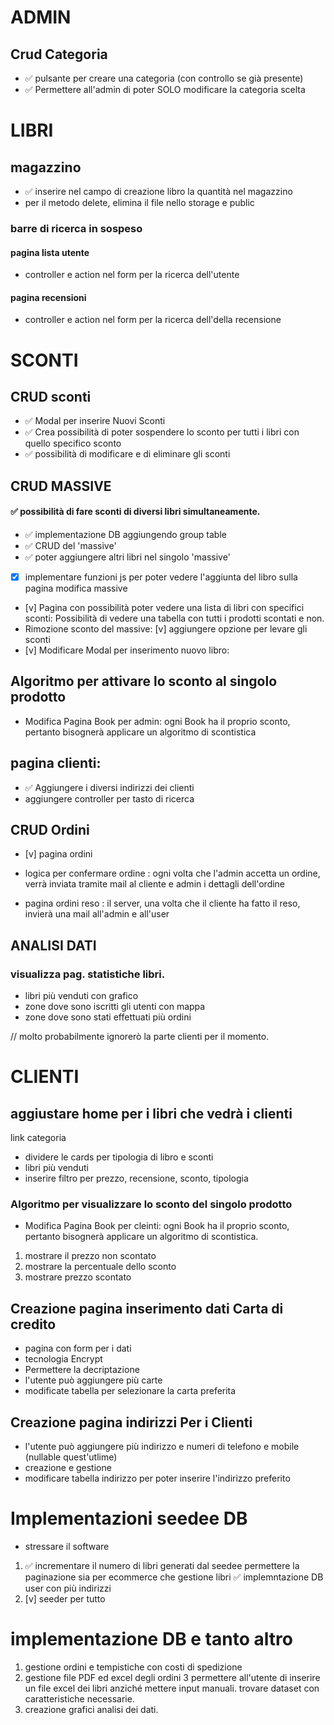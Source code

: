 # ADMIN
## Crud Categoria
- ✅ pulsante per creare una categoria (con controllo se già presente)
- ✅ Permettere all'admin di poter SOLO modificare la categoria scelta 

# LIBRI
## magazzino 
- ✅ inserire nel campo di creazione libro la quantità nel magazzino
- per il metodo delete, elimina il file  nello storage e public 

### barre di ricerca in sospeso
#### pagina lista utente
- controller e action nel form per la ricerca dell'utente
#### pagina recensioni
- controller e action nel form per la ricerca dell'della recensione
# SCONTI 
## CRUD sconti
- ✅ Modal per inserire Nuovi Sconti
- ✅ Crea possibilità di poter sospendere lo sconto per tutti i libri con quello specifico sconto
- ✅ possibilità di modificare e di eliminare  gli sconti

## CRUD MASSIVE
#### ✅ possibilità di fare sconti di diversi libri simultaneamente. 
- ✅ implementazione DB aggiungendo group table
- ✅ CRUD del 'massive'
- ✅ poter aggiungere altri libri nel singolo 'massive'
- [x] implementare funzioni js per poter vedere l'aggiunta del libro sulla pagina modifica massive

- [v] Pagina con possibilità poter vedere una lista di libri con specifici sconti:
Possibilità di vedere una tabella con tutti i prodotti scontati e non.
- Rimozione sconto del massive:
[v] aggiungere opzione per levare gli sconti
- [v] Modificare Modal per inserimento nuovo libro:
 

## Algoritmo per attivare lo sconto al singolo prodotto
- Modifica Pagina Book per admin:
ogni Book ha il proprio sconto, pertanto bisognerà applicare un algoritmo di scontistica
## pagina clienti: 
- ✅ Aggiungere i diversi indirizzi dei clienti
- aggiungere controller per tasto di ricerca

## CRUD Ordini
- [v] pagina ordini
- logica per confermare ordine
: ogni volta che l'admin accetta un ordine, verrà inviata tramite mail al cliente e admin i dettagli dell'ordine

-  pagina ordini reso
: il server, una volta che il cliente ha fatto il reso, invierà una mail all'admin e all'user



## ANALISI DATI
### visualizza pag. statistiche libri.
- libri più venduti con grafico
- zone dove sono iscritti gli utenti con mappa
- zone dove sono stati effettuati più ordini


// molto probabilmente ignorerò la parte clienti per il momento.

# CLIENTI
## aggiustare home per i libri che vedrà i clienti
link categoria
- dividere le cards per tipologia di libro e sconti
- libri più venduti
- inserire filtro per prezzo, recensione, sconto, tipologia
### Algoritmo per visualizzare lo sconto del singolo prodotto
- Modifica Pagina Book per cleinti:
ogni Book ha il proprio sconto, pertanto bisognerà applicare un algoritmo di scontistica.
1. mostrare il prezzo non scontato
2. mostrare la percentuale dello sconto
3. mostrare prezzo scontato

## Creazione pagina inserimento dati Carta di credito
- pagina con form per i dati
- tecnologia Encrypt
- Permettere la decriptazione
- l'utente può aggiungere più carte
- modificate tabella per selezionare la carta preferita

## Creazione pagina indirizzi Per i Clienti
- l'utente può aggiungere più indirizzo e numeri di telefono e mobile (nullable quest'utlime)
- creazione e gestione 
- modificare tabella indirizzo per poter inserire l'indirizzo preferito


# Implementazioni seedee DB 
- stressare il software
1. ✅ incrementare il numero di libri generati dal seedee
 permettere la paginazione sia per ecommerce che gestione libri
✅ implemntazione DB user con più indirizzi
2. [v] seeder per tutto


# implementazione DB e tanto altro
1. gestione ordini e tempistiche con costi di spedizione
2. gestione file PDF ed excel degli ordini 
3 permettere all'utente di inserire un file excel dei libri anziché mettere input manuali. trovare dataset con caratteristiche necessarie.
4. creazione grafici analisi dei dati.

